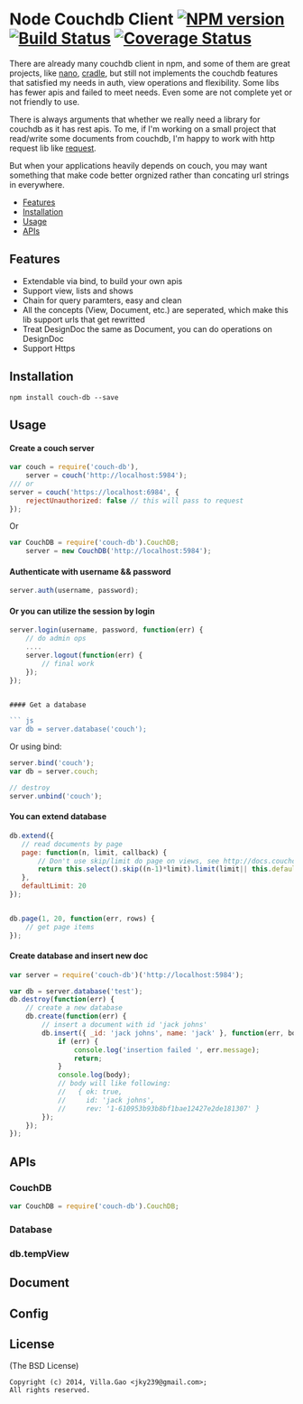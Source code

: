# Node Couchdb Client [![NPM version](https://badge.fury.io/js/couch-db.svg)](http://badge.fury.io/js/couch-db) [![Build Status](https://travis-ci.org/villadora/node-couchdb.png)](https://travis-ci.org/villadora/node-couchdb)  [![Coverage Status](https://coveralls.io/repos/villadora/node-couchdb/badge.png)](https://coveralls.io/r/villadora/node-couchdb)

There are already many couchdb client in npm, and some of them are great projects, like [nano](https://github.com/dscape/nano), [cradle](https://github.com/flatiron/cradle), but still not implements the couchdb features that satisfied my needs in auth, view operations and flexibility. Some libs has fewer apis and failed to meet needs. Even some are not complete yet or not friendly to use. 

There is always arguments that whether we really need a library for couchdb as it has rest apis. To me, if I'm working on a small project that read/write some documents from couchdb, I'm happy to work with http request lib like [request](mikeal/request). 

But when your applications heavily depends on couch, you may want something that make code better orgnized rather than concating url strings in everywhere.

- [Features](#features)
- [Installation](#installation)
- [Usage](#usage)
- [APIs](#apis)


## Features

* Extendable via bind, to build your own apis
* Support view, lists and shows
* Chain for query paramters, easy and clean
* All the concepts (View, Document, etc.) are seperated, which make this lib support urls that get rewritted
* Treat DesignDoc the same as Document, you can do operations on DesignDoc
* Support Https


## Installation

    npm install couch-db --save

## Usage

#### Create a couch server

``` js
var couch = require('couch-db'),
    server = couch('http://localhost:5984');
/// or 
server = couch('https://localhost:6984', {
    rejectUnauthorized: false // this will pass to request
});
```

Or

``` js
var CouchDB = require('couch-db').CouchDB;
    server = new CouchDB('http://localhost:5984');
```

#### Authenticate with username && password

``` js
server.auth(username, password);
```

#### Or you can utilize the session by login

``` js
server.login(username, password, function(err) {
    // do admin ops
    ....
    server.logout(function(err) {
        // final work
    });
});


#### Get a database

``` js
var db = server.database('couch');
```

Or using bind:

``` js
server.bind('couch');
var db = server.couch;

// destroy
server.unbind('couch');
```

#### You can extend database

``` js
db.extend({
   // read documents by page
   page: function(n, limit, callback) {
       // Don't use skip/limit do page on views, see http://docs.couchdb.org/en/1.5.x/couchapp/views/pagination.html#views-pagination
       return this.select().skip((n-1)*limit).limit(limit|| this.defaultLimit).exec(callback);
   },
   defaultLimit: 20
});


db.page(1, 20, function(err, rows) {
    // get page items
});
```


#### Create database and insert new doc

``` js
var server = require('couch-db')('http://localhost:5984');

var db = server.database('test');
db.destroy(function(err) {
    // create a new database
    db.create(function(err) {
        // insert a document with id 'jack johns'
        db.insert({ _id: 'jack johns', name: 'jack' }, function(err, body) {
            if (err) {
                console.log('insertion failed ', err.message);
                return;
            }
            console.log(body);
            // body will like following:
            //   { ok: true,
            //     id: 'jack johns',
            //     rev: '1-610953b93b8bf1bae12427e2de181307' }
        });
    });
});
```

## APIs

### CouchDB

```js
var CouchDB = require('couch-db').CouchDB;
```
#### 

### Database


### db.tempView

## Document


## Config



## License

(The BSD License)

    Copyright (c) 2014, Villa.Gao <jky239@gmail.com>;
    All rights reserved.
